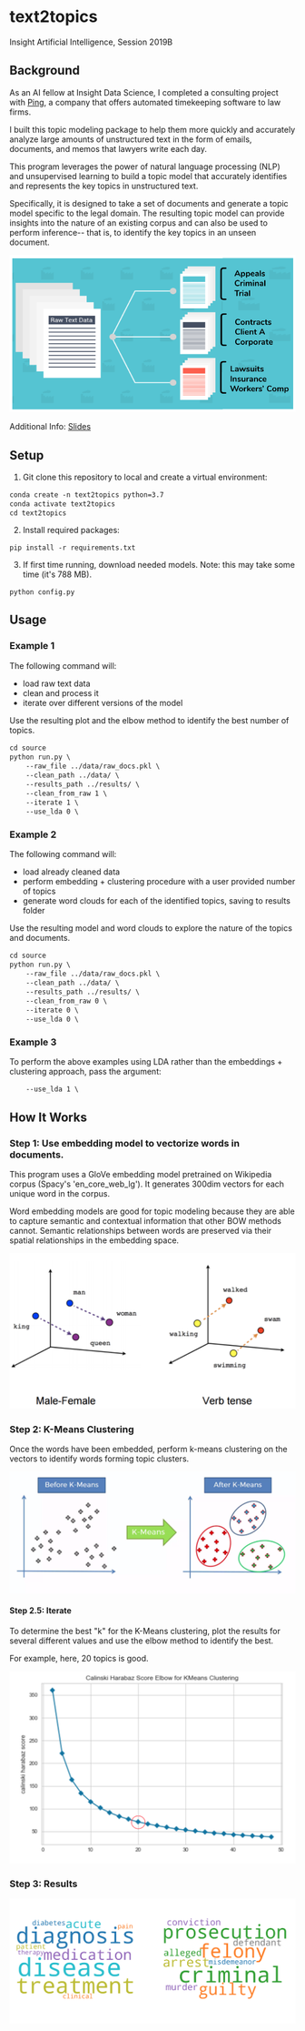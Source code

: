# text2topics

Insight Artificial Intelligence, Session 2019B

## Background

As an AI fellow at Insight Data Science, I completed a consulting project with
[Ping](https://www.timebyping.com/), a company that offers automated 
timekeeping software to law firms. 

I built this topic modeling package to help them more quickly and accurately 
analyze large amounts of unstructured text in the form of emails, documents, 
and memos that lawyers write each day. 

This program leverages the power of natural language processing (NLP) and 
unsupervised learning to build a topic model that accurately identifies 
and represents the key topics in unstructured text. 

Specifically, it is designed to take a set of documents and generate a 
topic model specific to the legal domain. The resulting topic model can 
provide insights into the nature of an existing corpus and can also be 
used to perform inference-- that is, to identify the key topics in an 
unseen document. 

![](images/intro.png)


Additional Info: [Slides](http://bit.ly/text2topics_slides)

## Setup 

1. Git clone this repository to local and create a virtual environment: 

```
conda create -n text2topics python=3.7 
conda activate text2topics
cd text2topics 
```

2. Install required packages:
```
pip install -r requirements.txt 
```

3. If first time running, download needed models. Note: this may take some time (it's 788 MB). 

```
python config.py
```

## Usage 

### Example 1

The following command will: 
* load raw text data 
* clean and process it 
* iterate over different versions of the model
    
Use the resulting plot and the elbow method to identify the best number of topics. 

```
cd source 
python run.py \
    --raw_file ../data/raw_docs.pkl \
    --clean_path ../data/ \
    --results_path ../results/ \
    --clean_from_raw 1 \
    --iterate 1 \
    --use_lda 0 \
```

### Example 2

The following command will: 
* load already cleaned data 
* perform embedding + clustering procedure with a user provided number of topics
* generate word clouds for each of the identified topics, saving to results folder
    
Use the resulting model and word clouds to explore the nature of the topics and documents. 
```
cd source 
python run.py \
    --raw_file ../data/raw_docs.pkl \
    --clean_path ../data/ \
    --results_path ../results/ \
    --clean_from_raw 0 \
    --iterate 0 \
    --use_lda 0 \
```
### Example 3

To perform the above examples using LDA rather than the embeddings + clustering approach, pass the argument: 
```
    --use_lda 1 \
```


## How It Works 

### Step 1: Use embedding model to vectorize words in documents. 

This program uses a GloVe embedding model pretrained on Wikipedia corpus (Spacy's 'en_core_web_lg'). It generates 300dim vectors for each unique word in the corpus. 

Word embedding models are good for topic modeling because they are able to capture semantic and contextual information that other BOW methods cannot. Semantic relationships between words are preserved via their spatial relationships in the embedding space. 


![](images/embedding.png)


### Step 2: K-Means Clustering

Once the words have been embedded, perform k-means clustering on the vectors to identify words forming topic clusters. 


![](images/kmeans.png)


#### Step 2.5: Iterate

To determine the best "k" for the K-Means clustering, plot the results for several different values and use the elbow method to identify the best. 

For example, here, 20 topics is good. 


![](images/elbow.png)


### Step 3: Results 

![](images/clouds.png)



